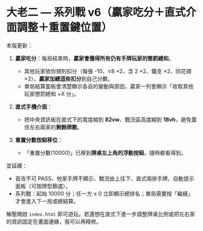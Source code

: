# 大老二 — 系列戰 v6（贏家吃分＋直式介面調整＋重置鍵位置）

本版更新：
1) **贏家吃分**：每局結束時，**贏家會獲得所有仍有手牌玩家的懲罰總和**。  
   - 其他玩家依你規則扣分（每張 -10、≥8 ×2、含 2 ×2、鐵支 ×2、同花順 ×2），**贏家加總這些扣分**到自己分數。
   - 單局結算面板會清楚顯示各自的變動與原因，贏家一列會顯示「收取其他玩家懲罰總和 +X 分」。

2) **直式手機介面**：
   - 把中央資訊板在直式下的寬度縮到 **82vw**、戰況區高度縮到 **18vh**，避免蓋住左右兩家的**剩餘牌數**。

3) **重置分數按鈕移位**：
   - 「重置分數(10000)」已移到**牌桌左上角的浮動按鈕**，隨時都看得到。

並延續：
- 首攻不可 PASS、他家手牌不顯示、戰況由上往下、直式兩排手牌、自動提示面板（可按牌型篩選）。
- 系列戰：起始 10000 分；任一方 ≤ 0 立即顯示總排名；單局需要按「繼續」才會進入下一局或總結算。

解壓開啟 `index.html` 即可遊玩。若還想在直式下進一步調整牌桌比例或把左右家的資訊固定在畫面邊緣，我可以再精修。
